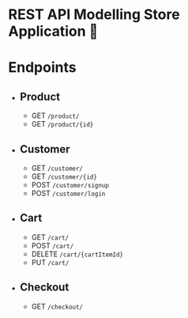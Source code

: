 # REST API Modelling Store Application 🛒

# Endpoints
* ## Product
  * GET ```/product/```
  * GET ```/product/{id}```
* ## Customer
  * GET ```/customer/```
  * GET ```/customer/{id}```
  * POST ```/customer/signup```
  * POST ```/customer/login```
* ## Cart
  * GET ```/cart/```
  * POST ```/cart/```
  * DELETE ```/cart/{cartItemId}```
  * PUT ```/cart/```
* ## Checkout
  * GET ```/checkout/```
